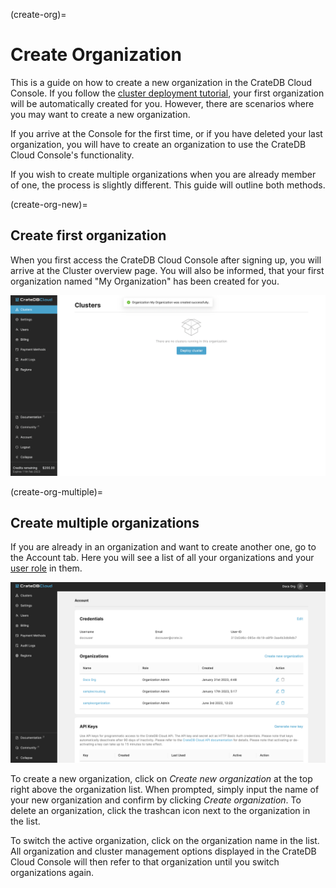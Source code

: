 (create-org)=
# Create Organization

This is a guide on how to create a new organization in the CrateDB Cloud
Console. If you follow the [cluster deployment
tutorial](https://crate.io/docs/cloud/tutorials/en/latest/cluster-deployment/stripe.html),
your first organization will be automatically created for you. However,
there are scenarios where you may want to create a new organization.

If you arrive at the Console for the first time, or if you have deleted
your last organization, you will have to create an organization to use
the CrateDB Cloud Console\'s functionality.

If you wish to create multiple organizations when you are already member
of one, the process is slightly different. This guide will outline both
methods.

(create-org-new)=
## Create first organization 

When you first access the CrateDB Cloud Console after signing up, you
will arrive at the Cluster overview page. You will also be informed,
that your first organization named \"My Organization\" has been created
for you.

![Cloud Console org overview without organization](../_assets/img/new-account-arrival.png)

(create-org-multiple)=
## Create multiple organizations 

If you are already in an organization and want to create another one, go
to the Account tab. Here you will see a list of all your organizations
and your [user
role](https://crate.io/docs/cloud/reference/en/latest/user-roles.html)
in them.

![Cloud Console account tab](../_assets/img/account.png)

To create a new organization, click on *Create new organization* at the
top right above the organization list. When prompted, simply input the
name of your new organization and confirm by clicking *Create
organization*. To delete an organization, click the trashcan icon next
to the organization in the list.

To switch the active organization, click on the organization name in the
list. All organization and cluster management options displayed in the
CrateDB Cloud Console will then refer to that organization until you
switch organizations again.
